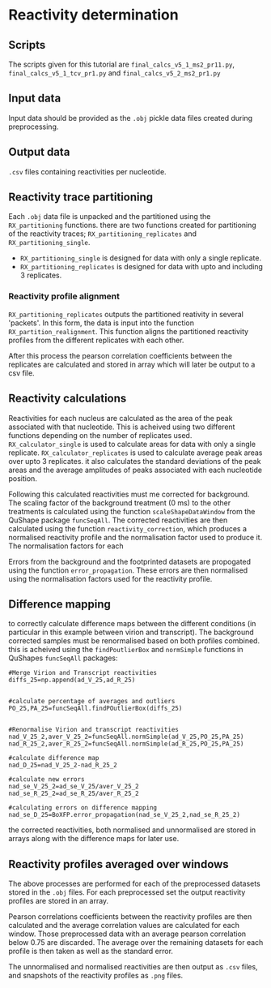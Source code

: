 # Reactivity determination

## Scripts

The scripts given for this tutorial are `final_calcs_v5_1_ms2_pr11.py`, `final_calcs_v5_1_tcv_pr1.py` and `final_calcs_v5_2_ms2_pr1.py`

## Input data

Input data should be provided as the `.obj` pickle data files created during preprocessing.

## Output data

`.csv` files containing reactivities per nucleotide. 

##  Reactivity trace partitioning

Each `.obj` data file is unpacked and the partitioned using the `RX_partitioning` functions. there are two functions created for partitioning of the reactivity traces; `RX_partitioning_replicates` and  `RX_partitioning_single`. 

- `RX_partitioning_single` is designed for data with only a single replicate. 
- `RX_partitioning_replicates` is designed for data with upto and including 3 replicates. 

### Reactivity profile alignment

`RX_partitioning_replicates` outputs the partitioned reativity in several 'packets'. In this form, the data is input into the function `RX_partition_realignment`. This function aligns the partitioned reactivity profiles from the different replicates with each other.

After this process the pearson correlation coefficients between the replicates are calculated and stored in array which will later be output to a csv file. 

## Reactivity calculations 

Reactivities for each nucleus are calculated as the area of the peak associated with that nucleotide. This is acheived using two different functions depending on the number of replicates used. `RX_calculator_single` is used to calculate areas for data with only a single replicate. `RX_calculator_replicates` is used to calculate average peak areas over upto 3 replicates. it also calculates the standard deviations of the peak areas and the average amplitudes of peaks associated with each nucleotide position. 

Following this calculated reactivities must me corrected for background. The scaling factor of the background treatment (0 ms) to the other treatments is calculated using the function `scaleShapeDataWindow` from the QuShape package `funcSeqAll`. The corrected reactivities are then calculated using the function `reactivity_correction`, which produces a normalised reactivity profile and the normalisation factor used to produce it. The normalisation factors for each 

Errors from the background and the footprinted datasets are propogated using the function `error_propagation`. These errors are then normalised using the normalisation factors used for the reactivity profile. 

## Difference mapping 

to correctly calculate difference maps between the different conditions (in particular in this example between virion and transcript). The background corrected samples must be renormalised based on both profiles combined. this is acheived using the `findPoutlierBox` and `normSimple` functions in QuShapes `funcSeqAll` packages:

```
#Merge Virion and Transcript reactivities
diffs_25=np.append(ad_V_25,ad_R_25)


#calculate percentage of averages and outliers
PO_25,PA_25=funcSeqAll.findPOutlierBox(diffs_25)


#Renormalise Virion and transcript reactivities
nad_V_25_2,aver_V_25_2=funcSeqAll.normSimple(ad_V_25,PO_25,PA_25)
nad_R_25_2,aver_R_25_2=funcSeqAll.normSimple(ad_R_25,PO_25,PA_25)

#calculate difference map
nad_D_25=nad_V_25_2-nad_R_25_2

#calculate new errors
nad_se_V_25_2=ad_se_V_25/aver_V_25_2
nad_se_R_25_2=ad_se_R_25/aver_R_25_2

#calculating errors on difference mapping
nad_se_D_25=BoXFP.error_propagation(nad_se_V_25_2,nad_se_R_25_2)
```

the corrected reactivities, both normalised and unnormalised are stored in arrays along with the difference maps for later use. 

## Reactivity profiles averaged over windows

The above processes are performed for each of the preprocessed datasets stored in the `.obj` files. For each preprocessed set the output reactivity profiles are stored in an array.

Pearson correlations coefficients between the reactivity profiles are then calculated and the average correlation values are calculated for each window. Those preprocessed data with an average pearson correlation below 0.75 are discarded. The average over the remaining datasets for each profile is then taken as well as the standard error.

The unnormalised and normalised reactivities are then output as `.csv` files, and snapshots of the reactivity profiles as `.png` files. 
